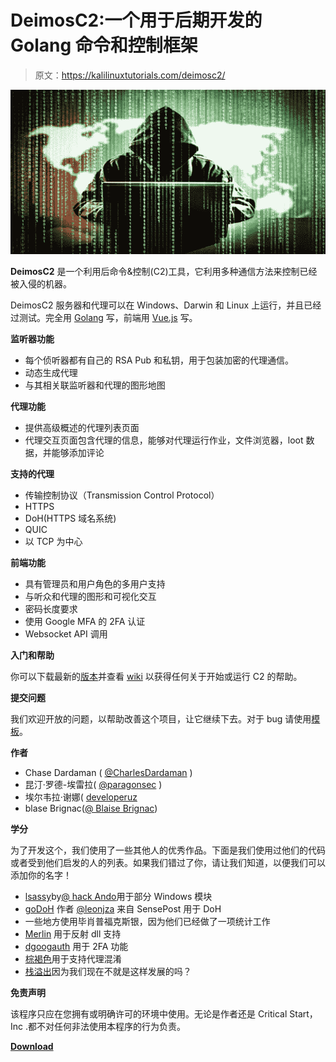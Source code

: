 # DeimosC2:一个用于后期开发的 Golang 命令和控制框架

> 原文：<https://kalilinuxtutorials.com/deimosc2/>

[![DeimosC2 : A Golang Command & Control Framework For Post-Exploitation](img/7927c017e35832085d988563801ae391.png "DeimosC2 : A Golang Command & Control Framework For Post-Exploitation")](https://1.bp.blogspot.com/-iyp_FlNLZU8/XyyCaCUnfyI/AAAAAAAAHQI/cpMmr9x8eEY3dxN9dkWUIkN1b3g60x92QCLcBGAsYHQ/s728/c2%25281%2529.png)

**DeimosC2** 是一个利用后命令&控制(C2)工具，它利用多种通信方法来控制已经被入侵的机器。

DeimosC2 服务器和代理可以在 Windows、Darwin 和 Linux 上运行，并且已经过测试。完全用 [Golang](https://golang.org/) 写，前端用 [Vue.js](https://vuejs.org/) 写。

**监听器功能**

*   每个侦听器都有自己的 RSA Pub 和私钥，用于包装加密的代理通信。
*   动态生成代理
*   与其相关联监听器和代理的图形地图

**代理功能**

*   提供高级概述的代理列表页面
*   代理交互页面包含代理的信息，能够对代理运行作业，文件浏览器，loot 数据，并能够添加评论

**支持的代理**

*   传输控制协议（Transmission Control Protocol）
*   HTTPS
*   DoH(HTTPS 域名系统)
*   QUIC
*   以 TCP 为中心

**前端功能**

*   具有管理员和用户角色的多用户支持
*   与听众和代理的图形和可视化交互
*   密码长度要求
*   使用 Google MFA 的 2FA 认证
*   Websocket API 调用

**入门和帮助**

你可以下载最新的[版本](https://github.com/DeimosC2/DeimosC2/releases)并查看 [wiki](https://github.com/DeimosC2/DeimosC2/wiki) 以获得任何关于开始或运行 C2 的帮助。

**提交问题**

我们欢迎开放的问题，以帮助改善这个项目，让它继续下去。对于 bug 请使用[模板](https://github.com/DeimosC2/DeimosC2/blob/master/.github/ISSUE_TEMPLATE/bug_report.md)。

**作者**

*   Chase Dardaman ( [@CharlesDardaman](https://twitter.com/CharlesDardaman) )
*   昆汀·罗德-埃雷拉( [@paragonsec](https://twitter.com/paragonsec) )
*   埃尔韦拉·谢娜( [developeruz](https://github.com/developeruz)
*   blase Brignac([@ Blaise Brignac](https://twitter.com/BlaiseBrignac))

**学分**

为了开发这个，我们使用了一些其他人的优秀作品。下面是我们使用过他们的代码或者受到他们启发的人的列表。如果我们错过了你，请让我们知道，以便我们可以添加你的名字！

*   [lsassy](https://github.com/Hackndo/lsassy)by[@ hack Ando](https://twitter.com/HackAndDo)用于部分 Windows 模块
*   [goDoH](https://github.com/sensepost/goDoH) 作者 [@leonjza](https://twitter.com/leonjza) 来自 SensePost 用于 DoH
*   一些地方使用毕肖普福克斯银，因为他们已经做了一项统计工作
*   [Merlin](https://github.com/Ne0nd0g/merlin) 用于反射 dll 支持
*   [dgoogauth](https://github.com/dgryski/dgoogauth) 用于 2FA 功能
*   [棕褐色](https://github.com/unixpickle/gobfuscate)用于支持代理混淆
*   [栈溢出](https://stackoverflow.com/)因为我们现在不就是这样发展的吗？

**免责声明**

该程序只应在您拥有或明确许可的环境中使用。无论是作者还是 Critical Start，Inc .都不对任何非法使用本程序的行为负责。

[**Download**](https://github.com/DeimosC2/DeimosC2)